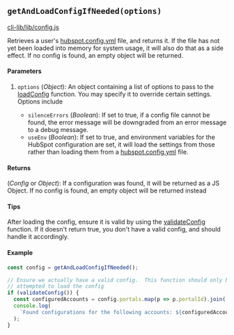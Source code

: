 ## `getAndLoadConfigIfNeeded(options)`

[cli-lib/lib/config.js](https://github.com/HubSpot/hubspot-cli/blob/master/packages/cli-lib/lib/config.js)

Retrieves a user's [hubspot.config.yml](../../HubspotConfigFile.md) file, and returns it. If the file has not yet been loaded into memory for system usage, it will also do that as a side effect. If no config is found, an empty object will be returned.

#### Parameters

1. `options` (_Object_): An object containing a list of options to pass to the [loadConfig](./loadConfig.md) function. You may specify it to override certain settings. Options include

   - `silenceErrors` (_Boolean_): If set to true, if a config file cannot be found, the error message will be downgraded from an error message to a debug message.
   - `useEnv` (_Boolean_): If set to true, and environment variables for the HubSpot configuration are set, it will load the settings from those rather than loading them from a [hubspot.config.yml](../../HubspotConfigFile.md) file.

#### Returns

(_Config_ or _Object_): If a configuration was found, it will be returned as a JS Object. If no config is found, an empty object will be returned instead

#### Tips

After loading the config, ensure it is valid by using the [validateConfig](./validateConfig.md) function. If it doesn't return true, you don't have a valid config, and should handle it accordingly.

#### Example

```js
const config = getAndLoadConfigIfNeeded();

// Ensure we actually have a valid config.  This function should only be called after we have
// attempted to load the config
if (validateConfig()) {
  const configuredAccounts = config.portals.map(p => p.portalId).join(', ');
  console.log(
    `Found configurations for the following accounts: ${configuredAccounts}`
  );
}
```
